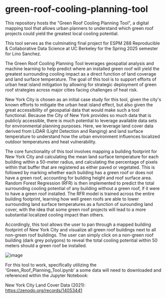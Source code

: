 # green-roof-cooling-planning-tool
This repository hosts the "Green Roof Cooling Planning Tool", a digital mapping tool that allows urban planners to understand which green roof projects could yield the greatest local cooling potential.

This tool serves as the culminating final project for ESPM 288 Reproducible & Collaborative Data Science at UC Berkeley for the Spring 2025 semester for Lino Sanchez.

The Green Roof Cooling Planning Tool leverages geospatial analysis and machine learning to help predict where an installed green roof will yield the greatest surrounding cooling impact as a direct function of land coverage and land surface temperature. The goal of this tool is to support efforts of urban heat island mitigation by allowing for strategic deployment of green roof strategies across major cities facing challenges of heat risk. 

New York City is chosen as an initial case study for this tool, given the city's known efforts to mitigate the urban heat island effect, but also given the great accessibility of geospatial data that would make such a tool functional. Because the City of New York provides so much data that is publicly accessible, there is much potential to leverage available data sets for environmental planning purposes. Here, we leverage land cover data derived from LiDAR (Light Detection and Ranging) and land surface temperature to understand how the urban environment influences localized outdoor temperatures and heat vulnerability.

The core functionality of this tool involves mapping a building footprint for New York City and calculating the mean land surface temperature for each building within a 50-meter radius, and calculating the percentage of pixels within that buffer that are registered as either paved or vegetated. This is followed by marking whether each building has a green roof or does not have a green roof, accounting for building height and roof surface area. Random Forest Regression (RFR) is then implemented to predict the total surrounding cooling potential of any building without a green roof, if it were to have a green roof installed. The RFR model is trained across the entire building footprint, learning how well green roofs are able to lower surrounding land surface temperatures as a function of surounding land cover, with the idea that some green roof projects will lead to a more substantial localized cooling impact than others.

Accordingly, this tool allows the user to pan through a mapped building footprint of New York City and visualize all green roof buildings next to all non-green roof buildings. The user can simply click on a non-green roof building (dark grey polygons) to reveal the total cooling potential within 50 meters should a green roof be installed.

![image](https://github.com/user-attachments/assets/b709f346-5c26-4e2b-bf7d-fbdd057398e9)

For this tool to work, specifically utilizing the 'Green_Roof_Planning_Tool.ipynb' a some data will need to downloaded and referenced within the Jupyter Notebook:

New York City Land Cover Data (2021): https://zenodo.org/records/14053441
